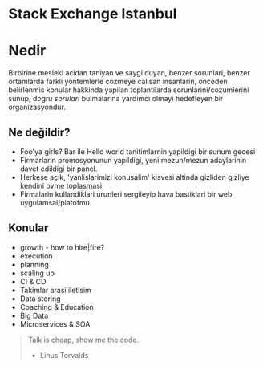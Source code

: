 # Stack Exchange Istanbul

# Nedir
Birbirine mesleki acidan taniyan ve saygi duyan, benzer sorunlari, benzer ortamlarda farkli yontemlerle cozmeye calisan insanlarin, onceden belirlenmis konular hakkinda yapilan toplantilarda sorunlarini/cozumlerini sunup, dogru *sorulari* bulmalarina yardimci olmayi hedefleyen bir organizasyondur. 

## Ne değildir?

- Foo'ya girls? Bar ile  Hello world tanitimlarnin yapildigi bir sunum gecesi 
- Firmarlarin promosyonunun yapildigi, yeni mezun/mezun adaylarinin davet edildigi bir panel. 
- Herkese açık, 'yanlislarimizi konusalim' kisvesi altinda gizliden gizliye kendini ovme toplasmasi
- Firmalarin kullandiklari urunleri sergileyip hava bastiklari bir web uygulamsai/platofmu. 



## Konular


- growth - how to hire|fire?
- execution 
- planning 
- scaling up
- CI & CD
- Takimlar arasi iletisim 
- Data storing 
- Coaching & Education
- Big Data 
- Microservices & SOA

> Talk is cheap, show me the code.
> - Linus Torvalds